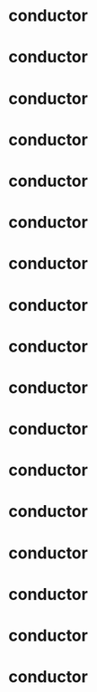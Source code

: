 
#
##
#
# conductor
# conductor
# conductor
# conductor
# conductor
# conductor
# conductor
# conductor
# conductor
# conductor
# conductor
# conductor
# conductor
# conductor
# conductor
# conductor
# conductor
